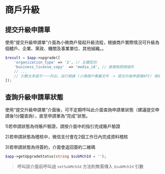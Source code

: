 # 商戶升級
## 提交升級申請單

使用“提交升級申請單”介面為小微商戶發起升級流程，根據商戶實際情況可升級為個體戶、企業、黨政、機關及事業單位、其他組織。。

```php
$result = $app->upgrade([
    'organization_type' => '2', // 主體型別
    'business_license_copy'  => 'media_id', // 營業執照掃描件
    // ...
    // 引數太多就不一一列出，自行根據 (小微商戶專屬文件 -> 提交升級申請單API) 填寫
]);
```

## 查詢升級申請單狀態
使用“提交升級申請單”介面後，可不定期呼叫此介面查詢申請單狀態（建議提交申請後1分鐘查詢），直至申請單為“完成”狀態。

1)若申請狀態為待賬戶驗證，請按介面中的指引完成賬戶驗證

2)若申請狀態為稽核中，微信支付會在2個工作日內完成資料稽核

3)若申請狀態為待簽約，介面會返回簽約二維碼

```php
$app->getUpgradeStatus(string $subMchId = '');
```
> 呼叫該介面前呼叫過 `setSubMchId` 方法則無需傳入 `$subMchId` 引數

